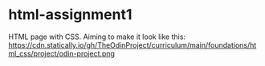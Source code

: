 # html-assignment1

HTML page with CSS. Aiming to make it look like this:
https://cdn.statically.io/gh/TheOdinProject/curriculum/main/foundations/html_css/project/odin-project.png